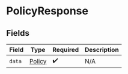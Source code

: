 # PolicyResponse


## Fields

| Field                                   | Type                                    | Required                                | Description                             |
| --------------------------------------- | --------------------------------------- | --------------------------------------- | --------------------------------------- |
| `data`                                  | [Policy](../../models/shared/policy.md) | :heavy_check_mark:                      | N/A                                     |